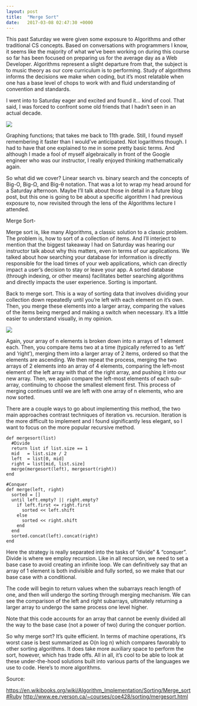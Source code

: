 ```yaml
---
layout: post
title:  "Merge Sort"
date:   2017-03-08 02:47:30 +0000
---
```



This past Saturday we were given some exposure to Algorithms and other traditional CS concepts. Based on conversations with programmers I know, it seems like the majority of what we’ve been working on during this course so far has been focused on preparing us for the average day as a Web Developer. Algorithms represent a slight departure from that, the subject is to music theory as our core curriculum is to performing. Study of algorithms informs the decisions we make when coding, but it’s most relatable when one has a base level of chops to work with and fluid understanding of convention and standards.

I went into to Saturday eager and excited and found it… kind of cool. That said, I was forced to confront some old friends that I hadn’t seen in an actual decade.

![](https://i.imgflip.com/1kycaq.jpg)

Graphing functions; that takes me back to 11th grade. Still, I found myself remembering it faster than I would’ve anticipated. Not logarithms though. I had to have that one explained to me in some pretty basic terms. And although I made a fool of myself algebraically in front of the Google engineer who was our instructor, I really enjoyed thinking mathematically again.

So what did we cover? Linear search vs. binary search and the concepts of Big-O, Big-Ω, and Big-θ notation. That was a lot to wrap my head around for a Saturday afternoon. Maybe I’ll talk about those in detail in a future blog post, but this one is going to be about a specific algorithm I had previous exposure to, now revisited through the lens of the Algorithms lecture I attended. 

Merge Sort-

Merge sort is, like many Algorithms, a classic solution to a classic problem. The problem is, how to sort of a collection of items. And I’ll interject to mention that the biggest takeaway I had on Saturday was hearing our instructor talk about why this matters, even in terms of our applications. We talked about how searching your database for information is directly responsible for the load times of your web applications, which can directly impact a user’s decision to stay or leave your app. A sorted database (through indexing, or other means) facilitates better searching algorithms and directly impacts the user experience. Sorting is important.

Back to merge sort. This is a way of sorting data that involves dividing your collection down repeatedly until you’re left with each element on it’s own. Then, you merge these elements into a larger array, comparing the values of the items being merged and making a switch when necessary. It’s a little easier to understand visually, in my opinion.

![](https://upload.wikimedia.org/wikipedia/commons/c/cc/Merge-sort-example-300px.gif)

Again, your array of n elements is broken down into n arrays of 1 element each. Then, you compare items two at a time (typically referred to as ‘left’ and ‘right’), merging them into a larger array of 2 items, ordered so that the elements are ascending. We then repeat the process, merging the two arrays of 2 elements into an array of 4 elements, comparing the left-most element of the left array with that of the right array, and pushing it into our new array. Then, we again compare the left-most elements of each sub-array, continuing to choose the smallest element first. This process of merging continues until we are left with one array of n elements, who are now sorted.

There are a couple ways to go about implementing this method, the two main approaches contrast techniques of iteration vs. recursion. Iteration is the more difficult to implement and I found significantly less elegant, so I want to focus on the more popular recursive method. 

```
def mergesort(list)
  #Divide
  return list if list.size == 1
  mid   = list.size / 2
  left  = list[0, mid]
  right = list[mid, list.size]
  merge(mergesort(left), mergesort(right))
end

#Conquer
def merge(left, right)
  sorted = []
  until left.empty? || right.empty?
    if left.first <= right.first
      sorted << left.shift
    else
      sorted << right.shift
    end
  end
  sorted.concat(left).concat(right)
end
```

Here the strategy is really separated into the tasks of “divide” & “conquer”. Divide is where we employ recursion. Like in all recursion, we need to set a base case to avoid creating an infinite loop. We can definitively say that an array of 1 element is both indivisible and fully sorted, so we make that our base case with a conditional. 

The code will begin to return values when the subarrays reach length of one, and then will undergo the sorting through merging mechanism. We can see the comparison of the left and right subarrays, ultimately returning a larger array to undergo the same process one level higher.

Note that this code accounts for an array that cannot be evenly divided all the way to the base case (not a power of two) during the conquer portion. 

So why merge sort? It’s quite efficient. In terms of machine operations, it’s worst case is best summarized as O(n log n) which compares favorably to other sorting algorithms. It does take more auxiliary space to perform the sort, however, which has trade offs. All in all, it’s cool to be able to look at these under-the-hood solutions built into various parts of the languages we use to code. Here’s to more algorithms.



Source:

https://en.wikibooks.org/wiki/Algorithm_Implementation/Sorting/Merge_sort#Ruby
http://www.ee.ryerson.ca/~courses/coe428/sorting/mergesort.html

